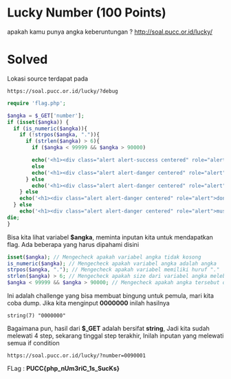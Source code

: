 # Lucky Number (100 Points)
apakah kamu punya angka keberuntungan ? http://soal.pucc.or.id/lucky/
# Solved
Lokasi source terdapat pada
```
https://soal.pucc.or.id/lucky/?debug
```
```php
require 'flag.php';

$angka = $_GET['number'];
if (isset($angka)) {
  if (is_numeric($angka)){
    if (!strpos($angka, ".")){
      if (strlen($angka) > 6){
        if ($angka < 99999 && $angka > 90000)

        echo('<h1><div class="alert alert-success centered" role="alert"> Flag: '.FLAG.' </div></h1>');
        else
        echo('<h1><div class="alert alert-danger centered" role="alert">too long!</div></h1>');
      } else
        echo('<h1><div class="alert alert-danger centered" role="alert">too short!</div></h1>');
    } else
    echo('<h1><div class="alert alert-danger centered" role="alert">dont use dots!</div></h1>');
  } else
    echo('<h1><div class="alert alert-danger centered" role="alert">must be numbers!</div></h1>');
die;
}
```
Bisa kita lihat variabel <b>$angka</b>, meminta inputan kita untuk mendapatkan flag. Ada beberapa yang harus dipahami disini
```php
isset($angka); // Mengecheck apakah variabel angka tidak kosong
is_numeric($angka); // Mengecheck apakah variabel angka adalah angka
strpos($angka, "."); // Mengecheck apakah variabel memiliki huruf "."
strlen($angka) > 6; // Mengecheck apakah size dari variabel angka melebihi 6
$angka < 99999 && $angka > 90000; // Mengecheck apakah angka tersebut dibawah 99999 dan diatas 90000
```
Ini adalah challenge yang bisa membuat bingung untuk pemula, mari kita coba dump. Jika kita menginput <b>0000000</b> inilah hasilnya
```
string(7) "0000000"
```
Bagaimana pun, hasil dari <b>$_GET</b> adalah bersifat <b>string</b>, Jadi kita sudah melewati 4 step, sekarang tinggal step terakhir, Inilah inputan yang melewati semua if condition
```
https://soal.pucc.or.id/lucky/?number=0090001
```
FLag : <b>PUCC{php_nUm3riC_1s_SucKs}</b>
